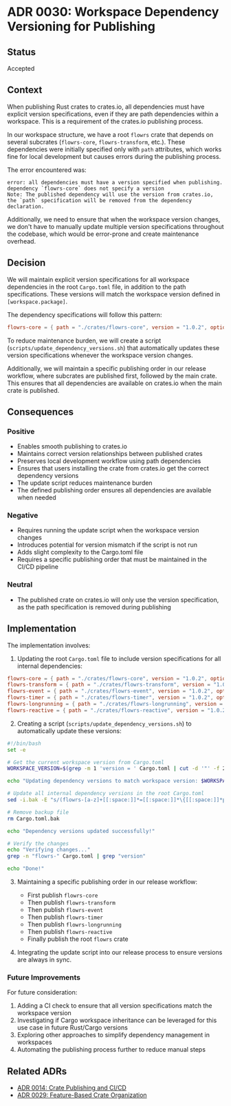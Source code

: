 # ADR 0030: Workspace Dependency Versioning for Publishing

## Status

Accepted

## Context

When publishing Rust crates to crates.io, all dependencies must have explicit version specifications, even if they are path dependencies within a workspace. This is a requirement of the crates.io publishing process.

In our workspace structure, we have a root `flowrs` crate that depends on several subcrates (`flowrs-core`, `flowrs-transform`, etc.). These dependencies were initially specified only with `path` attributes, which works fine for local development but causes errors during the publishing process.

The error encountered was:
```
error: all dependencies must have a version specified when publishing.
dependency `flowrs-core` does not specify a version
Note: The published dependency will use the version from crates.io,
the `path` specification will be removed from the dependency declaration.
```

Additionally, we need to ensure that when the workspace version changes, we don't have to manually update multiple version specifications throughout the codebase, which would be error-prone and create maintenance overhead.

## Decision

We will maintain explicit version specifications for all workspace dependencies in the root `Cargo.toml` file, in addition to the path specifications. These versions will match the workspace version defined in `[workspace.package]`.

The dependency specifications will follow this pattern:
```toml
flowrs-core = { path = "./crates/flowrs-core", version = "1.0.2", optional = true }
```

To reduce maintenance burden, we will create a script (`scripts/update_dependency_versions.sh`) that automatically updates these version specifications whenever the workspace version changes.

Additionally, we will maintain a specific publishing order in our release workflow, where subcrates are published first, followed by the main crate. This ensures that all dependencies are available on crates.io when the main crate is published.

## Consequences

### Positive

- Enables smooth publishing to crates.io
- Maintains correct version relationships between published crates
- Preserves local development workflow using path dependencies
- Ensures that users installing the crate from crates.io get the correct dependency versions
- The update script reduces maintenance burden
- The defined publishing order ensures all dependencies are available when needed

### Negative

- Requires running the update script when the workspace version changes
- Introduces potential for version mismatch if the script is not run
- Adds slight complexity to the Cargo.toml file
- Requires a specific publishing order that must be maintained in the CI/CD pipeline

### Neutral

- The published crate on crates.io will only use the version specification, as the path specification is removed during publishing

## Implementation

The implementation involves:

1. Updating the root `Cargo.toml` file to include version specifications for all internal dependencies:

```toml
flowrs-core = { path = "./crates/flowrs-core", version = "1.0.2", optional = true }
flowrs-transform = { path = "./crates/flowrs-transform", version = "1.0.2", optional = true }
flowrs-event = { path = "./crates/flowrs-event", version = "1.0.2", optional = true }
flowrs-timer = { path = "./crates/flowrs-timer", version = "1.0.2", optional = true }
flowrs-longrunning = { path = "./crates/flowrs-longrunning", version = "1.0.2", optional = true }
flowrs-reactive = { path = "./crates/flowrs-reactive", version = "1.0.2", optional = true }
```

2. Creating a script (`scripts/update_dependency_versions.sh`) to automatically update these versions:

```bash
#!/bin/bash
set -e

# Get the current workspace version from Cargo.toml
WORKSPACE_VERSION=$(grep -m 1 'version = ' Cargo.toml | cut -d '"' -f 2)

echo "Updating dependency versions to match workspace version: $WORKSPACE_VERSION"

# Update all internal dependency versions in the root Cargo.toml
sed -i.bak -E "s/(flowrs-[a-z]+[[:space:]]*=[[:space:]]*\{[[:space:]]*path[[:space:]]*=[[:space:]]*\"[^\"]+\",[[:space:]]*version[[:space:]]*=[[:space:]]*\")[0-9]+\.[0-9]+\.[0-9]+/\1$WORKSPACE_VERSION/g" Cargo.toml

# Remove backup file
rm Cargo.toml.bak

echo "Dependency versions updated successfully!"

# Verify the changes
echo "Verifying changes..."
grep -n "flowrs-" Cargo.toml | grep "version"

echo "Done!"
```

3. Maintaining a specific publishing order in our release workflow:
   - First publish `flowrs-core`
   - Then publish `flowrs-transform`
   - Then publish `flowrs-event`
   - Then publish `flowrs-timer`
   - Then publish `flowrs-longrunning`
   - Then publish `flowrs-reactive`
   - Finally publish the root `flowrs` crate

4. Integrating the update script into our release process to ensure versions are always in sync.

### Future Improvements

For future consideration:

1. Adding a CI check to ensure that all version specifications match the workspace version
2. Investigating if Cargo workspace inheritance can be leveraged for this use case in future Rust/Cargo versions
3. Exploring other approaches to simplify dependency management in workspaces
4. Automating the publishing process further to reduce manual steps

## Related ADRs

- [ADR 0014: Crate Publishing and CI/CD](0014-crate-publishing-and-cicd.md)
- [ADR 0029: Feature-Based Crate Organization](0029-feature-based-crate-organization.md) 
